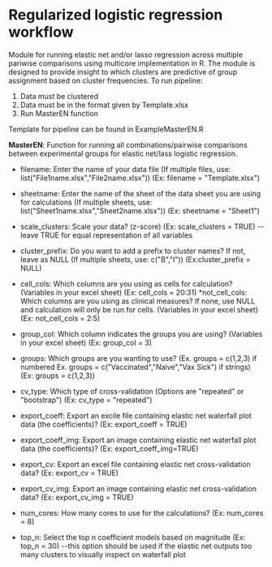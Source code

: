 # Regularized logistic regression workflow
Module for running elastic net and/or lasso regression across multiple pariwise
comparisons using multicore implementation in R. The module is designed to provide
insight to which clusters are predictive of group assignment based on cluster frequencies.
To run pipeline:
1) Data must be clustered
2) Data must be in the format given by Template.xlsx
3) Run MasterEN function

Template for pipeline can be found in ExampleMasterEN.R

**MasterEN**:
Function for running all combinations/pairwise comparisons between experimental groups for
elastic net/lass logistic regression.
* filename: Enter the name of your data file (If multiple files, use: list("File1name.xlsx","File2name.xlsx")) (Ex: filename = "Template.xlsx")
* sheetname: Enter the name of the sheet of the data sheet you are using for calculations (If multiple sheets, use: list("Sheet1name.xlsx","Sheet2name.xlsx")) (Ex: sheetname = "Sheet1")
* scale_clusters: Scale your data? (z-score) (Ex: scale_clusters = TRUE) --leave TRUE for equal representation of all variables
* cluster_prefix: Do you want to add a prefix to cluster names? If not, leave as NULL (If multiple sheets, use: c("B","I")) (Ex:cluster_prefix = NULL)
* cell_cols: Which columns are you using as cells for calculation? (Variables in your excel sheet) (Ex: cell_cols = 20:31)
*not_cell_cols: Which columns are you using as clinical measures? If none, use NULL and calculation will only be run for cells. (Variables in your excel sheet) (Ex: not_cell_cols = 2:5)
* group_col: Which column indicates the groups you are using? (Variables in your excel sheet) (Ex: group_col = 3)
* groups: Which groups are you wanting to use? (Ex. groups = c(1,2,3) if numbered Ex. groups = c("Vaccinated","Naive","Vax Sick") if strings) (Ex: groups = c(1,2,3))
* cv_type: Which type of cross-validation (Options are "repeated" or "bootstrap") (Ex: cv_type = "repeated")

* export_coeff: Export an excile file containing elastic net waterfall plot data (the coefficients)? (Ex: export_coeff = TRUE)
* export_coeff_img: Export an image containing elastic net waterfall plot data (the coefficients)? (Ex: export_coeff_img=TRUE)
* export_cv: Export an excel file containing elastic net cross-validation data? (Ex: export_cv = TRUE)
* export_cv_img: Export an image containing elastic net cross-validation data? (Ex: export_cv_img = TRUE)
* num_cores: How many cores to use for the calculations? (Ex: num_cores = 8)
* top_n: Select the top n coefficient models based on magnitude (Ex: top_n = 30) --this option should be used if the elastic net outputs too many clusters to visually inspect on waterfall plot